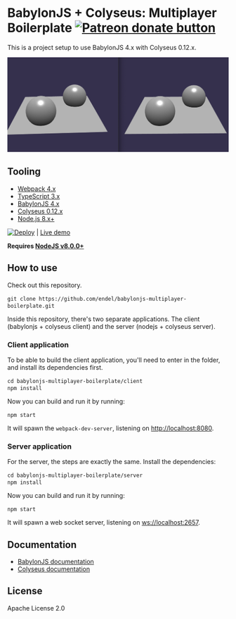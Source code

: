 # BabylonJS + Colyseus: Multiplayer Boilerplate <a href="https://patreon.com/endel" title="Donate to this project using Patreon"><img src="https://img.shields.io/endpoint.svg?url=https%3A%2F%2Fshieldsio-patreon.herokuapp.com%2Fendel&style=for-the-badge" alt="Patreon donate button"/></a>

This is a project setup to use BabylonJS 4.x with Colyseus 0.12.x.

<img src="screenshot.png?raw=true" />

## Tooling

- [Webpack 4.x](https://github.com/webpack/webpack)
- [TypeScript 3.x](https://github.com/Microsoft/TypeScript)
- [BabylonJS 4.x](https://github.com/BabylonJS/Babylon.js)
- [Colyseus 0.12.x](https://github.com/colyseus/colyseus)
- [Node.js 8.x+](https://nodejs.org/)

[![Deploy](https://www.herokucdn.com/deploy/button.svg)](https://heroku.com/deploy)
| [Live demo](https://babylonjs-multiplayer.herokuapp.com/)

**Requires [NodeJS v8.0.0+](https://nodejs.org/en/download/)**

## How to use

Check out this repository.

```
git clone https://github.com/endel/babylonjs-multiplayer-boilerplate.git
```

Inside this repository, there's two separate applications. The client (babylonjs + colyseus client) and the server (nodejs + colyseus server).

### Client application

To be able to build the client application, you'll need to enter in the folder,
and install its dependencies first.

```
cd babylonjs-multiplayer-boilerplate/client
npm install
```

Now you can build and run it by running:

```
npm start
```

It will spawn the `webpack-dev-server`, listening on [http://localhost:8080](http://localhost:8080).


### Server application

For the server, the steps are exactly the same. Install the dependencies:

```
cd babylonjs-multiplayer-boilerplate/server
npm install
```

Now you can build and run it by running:

```
npm start
```

It will spawn a web socket server, listening on [ws://localhost:2657](ws://localhost:2657).

## Documentation

- [BabylonJS documentation](https://doc.babylonjs.com/)
- [Colyseus documentation](https://docs.colyseus.io/)

## License

Apache License 2.0
